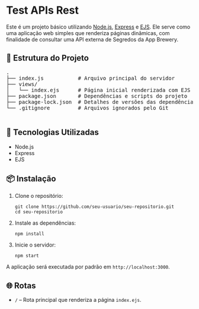
<body>
  <h1>Test APIs Rest</h1>
  <p>Este é um projeto básico utilizando <a href="https://nodejs.org/" target="_blank">Node.js</a>, 
    <a href="https://expressjs.com/" target="_blank">Express</a> e 
    <a href="https://ejs.co/" target="_blank">EJS</a>. Ele serve como uma aplicação web simples que renderiza páginas dinâmicas, com finalidade de consultar uma API externa de Segredos da App Brewery.</p>

  <h2>📁 Estrutura do Projeto</h2>
  <pre>
.
├── index.js           # Arquivo principal do servidor
├── views/
│   └── index.ejs      # Página inicial renderizada com EJS
├── package.json       # Dependências e scripts do projeto
├── package-lock.json  # Detalhes de versões das dependências
└── .gitignore         # Arquivos ignorados pelo Git
  </pre>

  <h2>🚀 Tecnologias Utilizadas</h2>
  <ul>
    <li>Node.js</li>
    <li>Express</li>
    <li>EJS</li>
  </ul>

  <h2>📦 Instalação</h2>
  <ol>
    <li>Clone o repositório:
      <pre><code>git clone https://github.com/seu-usuario/seu-repositorio.git
cd seu-repositorio</code></pre>
    </li>
    <li>Instale as dependências:
      <pre><code>npm install</code></pre>
    </li>
    <li>Inicie o servidor:
      <pre><code>npm start</code></pre>
    </li>
  </ol>
  <p>A aplicação será executada por padrão em <code>http://localhost:3000</code>.</p>

  <h2>🌐 Rotas</h2>
  <ul>
    <li><code>/</code> – Rota principal que renderiza a página <code>index.ejs</code>.</li>
  </ul>

</body>
</html>
